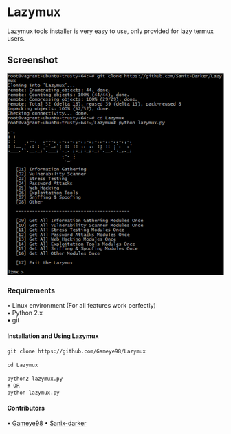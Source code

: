 # Lazymux
Lazymux tools installer is very easy to use, only provided for lazy termux users.

## Screenshot
<img src="core/lazymux2.png">

### Requirements
• Linux environment (For all features work perfectly)<br>
• Python 2.x<br>
• git<br>

#### Installation and Using Lazymux
```shell
git clone https://github.com/Gameye98/Lazymux
 
cd Lazymux

python2 lazymux.py
# OR
python lazymux.py
```

#### Contributors
• [Gameye98](https://github.com/Gameye98)
• [Sanix-darker](https://github.com/Sanix-Darker)